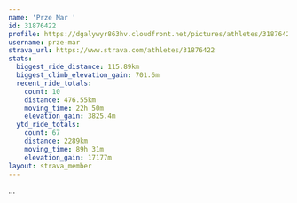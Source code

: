 ```yaml
---
name: 'Prze Mar '
id: 31876422
profile: https://dgalywyr863hv.cloudfront.net/pictures/athletes/31876422/22548952/2/large.jpg
username: prze-mar
strava_url: https://www.strava.com/athletes/31876422
stats:
  biggest_ride_distance: 115.89km
  biggest_climb_elevation_gain: 701.6m
  recent_ride_totals:
    count: 10
    distance: 476.55km
    moving_time: 22h 50m
    elevation_gain: 3825.4m
  ytd_ride_totals:
    count: 67
    distance: 2289km
    moving_time: 89h 31m
    elevation_gain: 17177m
layout: strava_member
--- 
```

...
